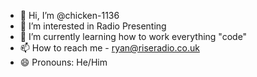 - 👋 Hi, I’m @chicken-1136
- 👀 I’m interested in Radio Presenting
- 🌱 I’m currently learning how to work everything "code"
- 📫 How to reach me - ryan@riseradio.co.uk
- 😄 Pronouns: He/Him

<!---
chicken-1136/chicken-1136 is a ✨ special ✨ repository because its `README.md` (this file) appears on your GitHub profile.
You can click the Preview link to take a look at your changes.
--->
